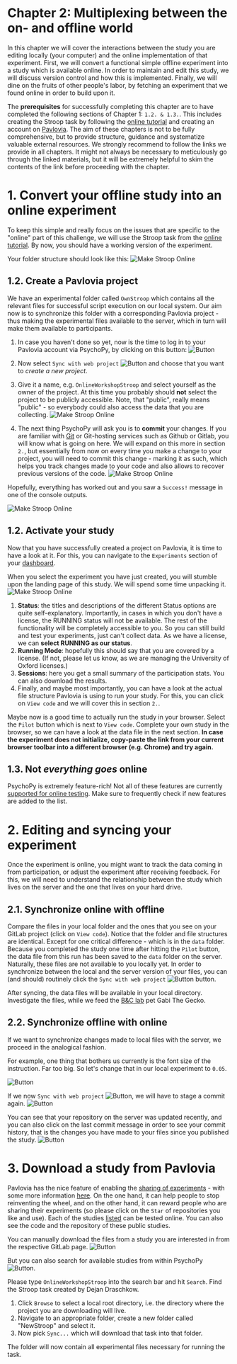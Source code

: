 # **Chapter 2: Multiplexing between the on- and offline world**
In this chapter we will cover the interactions between the study you are editing locally (your computer) and the online implementation of that experiment. First, we will convert a functional simple offline experiment into a study which is available online. In order to maintain and edit this study, we will discuss version control and how this is implemented. Finally, we will dine on the fruits of other people's labor, by fetching an experiment that we found online in order to build upon it.

The **prerequisites** for successfully completing this chapter are to have  completed the following sections of Chapter 1: ```1.2. & 1.3.```. This includes creating the Stroop task by following the [online tutorial](https://www.youtube.com/watch?v=VV6qhuQgsiI) and creating an account on [Pavlovia](https://pavlovia.org/docs/home/about). The aim of these chapters is not to be fully comprehensive, but to provide structure, guidance and systematize valuable external resources. We strongly recommend to follow the links we provide in all chapters. It might not always be necessary to meticulously go through the linked materials, but it will be extremely helpful to skim the contents of the link before proceeding with the chapter.

# 1. Convert your offline study into an online experiment
To keep this simple and really focus on the issues that are specific to the "online" part of this challenge, we will use the Stroop task from the [online tutorial](https://www.youtube.com/watch?v=VV6qhuQgsiI). By now, you should have a working version of the experiment.

Your folder structure should look like this:
![Make Stroop Online](./img/MakeStroopOnline1.PNG)

## 1.2. Create a Pavlovia project
We have an experimental folder called ```OwnStroop``` which contains all the relevant files for successful script execution on our local system. Our aim now is to synchronize this folder with a corresponding Pavlovia project - thus making the experimental files available to the server, which in turn will make them available to participants.

1. In case you haven't done so yet, now is the time to log in to your Pavlovia account via PsychoPy, by clicking on this button:
![Button](./img/LogIn.PNG)

2. Now select ```Sync with web project``` ![Button](./img/Sync.PNG) and choose that you want to *create a new project*.

3. Give it a name, e.g. ```OnlineWorkshopStroop``` and select yourself as the owner of the project. At this time you probably should **not** select the project to be publicly accessible. Note, that "public", really means "public" - so everybody could also access the data that you are collecting.
![Make Stroop Online](./img/MakeStroopOnline3.PNG)


4. The next thing PsychoPy will ask you is to **commit** your changes. If you are familiar with [Git](https://www.atlassian.com/git/tutorials/what-is-git) or Git-hosting services such as Github or Gitlab, you will know what is going on here. We will expand on this more in section ```2.```, but essentially from now on every time you make a change to your project, you will need to commit this change - marking it as such, which helps you track changes made to your code and also allows to recover previous versions of the code.
![Make Stroop Online](./img/MakeStroopOnline4.PNG)

Hopefully, everything has worked out and you saw a ```Success!``` message in one of the console outputs.

![Make Stroop Online](./img/MakeStroopOnline5.PNG)

## 1.2. Activate your study
Now that you have successfully created a project on Pavlovia, it is time to have a look at it. For this, you can navigate to the ```Experiments``` section of your [dashboard](https://pavlovia.org/dashboard).

When you select the experiment you have just created, you will stumble upon the landing page of this study. We will spend some time unpacking it.
![Make Stroop Online](./img/MakeStroopOnline6.PNG)

1. **Status**: the titles and descriptions of the different Status options are quite self-explanatory. Importantly, in cases in which you don't have a license, the RUNNING status will not be available. The rest of the functionality will be completely accessible to you. So you can still build and test your experiments, just can't collect data. As we have a license, we can **select RUNNING as our status**.
2. **Running Mode**: hopefully this should say that you are covered by a license. (If not, please let us know, as we are managing the University of Oxford licenses.)
3. **Sessions**: here you get a small summary of the participation stats. You can also download the results.
4. Finally, and maybe most importantly, you can have a look at the actual file structure Pavlovia is using to run your study. For this, you can click on ```View code``` and we will cover this in section ```2.```.

Maybe now is a good time to actually run the study in your browser. Select the ```Pilot``` button which is next to ```View code```. Complete your own study in the browser, so we can have a look at the data file in the next section. **In case the experiment does not initialize, copy-paste the link from your current browser toolbar into a different browser (e.g. Chrome) and try again.**

## 1.3. Not *everything goes* online
PsychoPy is extremely feature-rich! Not all of these features are currently [supported for online testing](https://psychopy.org/online/status.html#onlinestatus). Make sure to frequently check if new features are added to the list.

# 2. Editing and syncing your experiment
Once the experiment is online, you might want to track the data coming in from participation, or adjust the experiment after receiving feedback. For this, we will need to understand the relationship between the study which lives on the server and the one that lives on your hard drive.

## 2.1. Synchronize online with offline
Compare the files in your local folder and the ones that you see on your GitLab project (click on ```View code```). Notice that the folder and file structures are identical. Except for one critical difference - which is in the ```data``` folder. Because you completed the study one time after hitting the ```Pilot``` button, the data file from this run has been saved to the  ```data``` folder on the server. Naturally, these files are not available to you locally yet. In order to synchronize between the local and the server version of your files, you can (and should) routinely click the ```Sync with web project``` ![Button](./img/Sync.PNG) button.

After syncing, the data files will be available in your local directory. Investigate the files, while we feed the [B&C lab](http://www.brainandcognition.org/) pet Gabi The Gecko.

## 2.2. Synchronize offline with online
If we want to synchronize changes made to local files with the server, we proceed in the analogical fashion.

For example, one thing that bothers us currently is the font size of the instruction. Far too big. So let's change that in our local experiment to ```0.05```.

![Button](./img/MakeStroopOnline7.PNG)

If we now ```Sync with web project``` ![Button](./img/Sync.PNG), we will have to stage a commit again.
![Button](./img/MakeStroopOnline8.PNG)

You can see that your repository on the server was updated recently, and you can also click on the last commit message in order to see your commit history, that is the changes you have made to your files since you published the study.
![Button](./img/MakeStroopOnline9.PNG)

# 3. Download a study from Pavlovia
Pavlovia has the nice feature of enabling the [sharing of experiments](https://pavlovia.org/explore) - with some more information [here](https://psychopy.org/online/usingPavlovia.html). On the one hand, it can help people to stop reinventing the wheel, and on the other hand, it can reward people who are sharing their experiments (so please click on the ```Star``` of repositories you like and use). Each of the studies [listed](https://pavlovia.org/explore) can be tested online. You can also see the code and the repository of these public studies.

You can manually download the files from a study you are interested in from the respective GitLab page.
![Button](./img/MakeStroopOnline10.PNG)

But you can also search for available studies from within PsychoPy ![Button](./img/BrowseStudies.PNG).

Please type ```OnlineWorkshopStroop``` into the search bar and hit ```Search```. Find the Stroop task created by Dejan Draschkow.

1. Click ```Browse``` to select a local root directory, i.e. the directory where the project you are downloading will live.
2. Navigate to an appropriate folder, create a new folder called "NewStroop" and select it.
3. Now pick ```Sync...``` which will download that task into that folder.

The folder will now contain all experimental files necessary for running the task.
